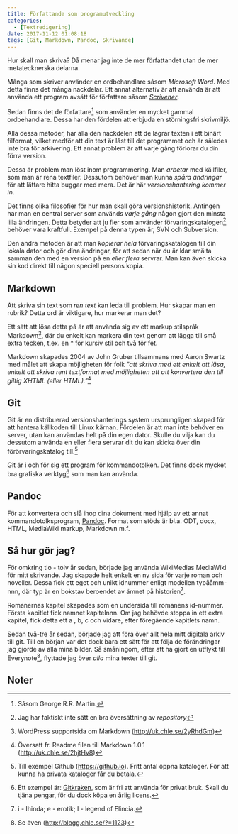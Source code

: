 ```yaml
---
title: Författande som programutveckling
categories:
  - [Textredigering]
date: 2017-11-12 01:08:18
tags: [Git, Markdown, Pandoc, Skrivande]
---
```

Hur skall man skriva? Då menar jag inte de mer författandet utan de mer metatecknerska delarna.

Många som skriver använder en ordbehandlare såsom *Microsoft Word*. Med detta finns det många nackdelar. Ett annat alternativ är att använda är att använda ett program avsätt för författare såsom [*Scrivener*](https://www.literatureandlatte.com/scrivener.php).

Sedan finns det de författare[^2] som använder en mycket gammal ordbehandlare. Dessa har den fördelen att erbjuda en störningsfri skrivmiljö.

Alla dessa metoder, har alla den nackdelen att de lagrar texten i ett binärt filformat, vilket medför att din text är låst till det programmet och är således inte bra för arkivering. Ett annat problem är att varje gång förlorar du din förra version.

Dessa är problem man löst inom programmering. Man *arbetar* med källfiler, som man är rena textfiler. Dessutom behöver man kunna *spåra ändringar* för att lättare hitta buggar med mera. Det är här *versionshantering kommer in*.

Det finns olika filosofier för hur man skall göra versionshistorik. Antingen har man en central server som används *varje gång* någon gjort den minsta lilla ändringen. Detta betyder att ju fler som använder förvaringskatalogen[^3] behöver vara kraftfull. Exempel på denna typen är, SVN och Subversion.

Den andra metoden är att man *kopierar hela* förvaringskatalogen till din lokala dator och gör dina ändringar, för att sedan när du är klar smälta samman den med en version på en *eller flera* servrar. Man kan även skicka sin kod direkt till någon speciell persons kopia.

## Markdown
Att skriva sin text som *ren text* kan leda till problem. Hur skapar man en rubrik? Detta ord är viktigare, hur markerar man det?

Ett sätt att lösa detta på är att använda sig av ett markup stilspråk Markdown[^4], där du enkelt kan markera din text genom att lägga till små extra tecken, t.ex. en * för kursiv stil och två för fet.

Markdown skapades 2004 av John Gruber tillsammans med Aaron Swartz med målet att skapa möjligheten för folk *"att skriva med ett enkelt att läsa, enkelt att skriva rent textformat med möjligheten att att konvertera den till giltig XHTML (eller HTML)."*[^5]

## Git
Git är en distribuerad versionshanterings system ursprungligen skapad för att hantera källkoden till Linux kärnan. Fördelen är att man inte behöver en server, utan kan användas helt på din egen dator. Skulle du vilja kan du dessutom använda en eller flera servrar dit du kan skicka över din förörvaringskatalog till.[^6]

Git är i och för sig ett program för kommandotolken. Det finns dock mycket bra grafiska verktyg[^7] som man kan använda.

## Pandoc
För att konvertera och slå ihop dina dokument med hjälp av ett annat kommandotolksprogram, [Pandoc](http://uk.chle.se/2mgO7Kp). Format som stöds är bl.a. ODT, docx, HTML, MediaWiki markup, Markdown m.f.

## Så hur gör jag?
För omkring tio - tolv år sedan, började jag använda WikiMedias MediaWiki för mitt skrivande. Jag skapade helt enkelt en ny sida för varje roman och noveller. Dessa fick ett eget och unikt idnummer enligt modellen typååmm-nnn, där typ är en bokstav beroendet av ämnet på historien[^9].

Romanernas kapitel skapades som en undersida till romanens id-nummer. Första kapitlet fick namnet kapitelnnn. Om jag behövde stoppa in ett extra kapitel, fick detta ett a , b, c och vidare, efter föregående kapitlets namn.

Sedan två-tre år sedan, började jag att föra över allt hela mitt digitala arkiv till git. Till en början var det dock bara ett sätt för att följa de förändringar jag gjorde av alla mina bilder. Så småningom, efter att ha gjort en utflykt till Everynote[^10], flyttade jag över *alla* mina texter till git.

## Noter
[^2]: Såsom George R.R. Martin.
[^3]: Jag har faktiskt inte sätt en bra översättning av *repository*
[^4]: WordPress supportsida om Markdown (http://uk.chle.se/2yRhdGm)
[^5]: Översatt fr. Readme filen till Markdown 1.0.1 (http://uk.chle.se/2hjtHv8)
[^6]: Till exempel Github (https://github.io). Fritt antal öppna kataloger. För att kunna ha privata kataloger får du betala.
[^7]: Ett exempel är: [Gitkraken](http://uk.chle.se/2mgq9za), som är fri att använda för privat bruk. Skall du tjäna pengar, för du dock köpa en årlig licens.
[^9]: i - Ihinda; e - erotik; l - legend of Elincia.
[^10]: Se även (http://blogg.chle.se/?=1123)
